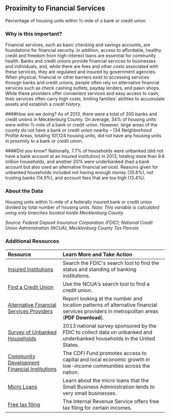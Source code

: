 ﻿## Proximity to Financial Services
Percentage of housing units within ½-mile of a bank or credit union

### Why is this important?
Financial services, such as basic checking and savings accounts, are foundations for financial security. In addition, access to affordable, healthy credit and freedom from high-interest loans are essential for community health. Banks and credit unions provide financial services to businesses and individuals, and, while there are fees and other costs associated with these services, they are regulated and insured by government agencies. When physical, financial or other barriers exist to accessing services through banks and credit unions, people often rely on alternative financial services such as check cashing outlets, payday lenders, and pawn shops. While these providers offer convenient services and easy access to cash, their services often carry high costs, limiting families' abilities to accumulate assets and establish a credit history. 

####How are we doing?
As of 2013, there were a total of 300 banks and credit unions in Mecklenburg County. On average, 34% of housing units were within ½-mile of a bank or credit union. However, large areas of the county do not have a bank or credit union nearby – 134 Neighborhood Profile Areas, totaling 101,124 housing units, did not have any housing units in proximity to a bank or credit union.

####Did you know?
Nationally, 7.7% of households were unbanked (did not have a bank account at an insured institution) in 2013, totaling more than 9.6 million households, and another 20% were underbanked (had a bank account but also used an alternative financial service). Reasons given for unbanked households included not having enough money (35.6%), not trusting banks (14.9%), and account fees that are too high (13.4%).

### About the Data
Housing units within ½-mile of a federally insured bank or credit union divided by total number of housing units. _Note: This variable is calculated using only branches located inside Mecklenburg County._

_Source: Federal Deposit Insurance Corporation (FDIC); National Credit Union Administration (NCUA); Mecklenburg County Tax Parcels_

### Additional Resources
|Resource | Learn More and Take Action | 
|:--- | :--- |
|[Insured Institutions](http://research.fdic.gov/bankfind/)| Search the FDIC's search tool to find the status and standing of banking institutions.
|[Find a Credit Union](http://www.ncua.gov/NCUAMapping/Pages/NCUAGOVMapping.aspx)| Use the NCUA's search tool to find a credit union.
|[Alternative Financial Services Providers](http://www.urban.org/uploadedpdf/410935_altfinservproviders.pdf) |Report looking at the number and location patterns of alternative financial services providers in metropolitan areas (**PDF Download**). 
|[Survey of Unbanked Households](https://www.fdic.gov/householdsurvey/)|2013 national survey sponsored by the FDIC to collect data on unbanked and underbanked households in the United States.
|[Community Development Financial Institutions](http://www.cdfifund.gov/)|The CDFI Fund promotes access to capital and local economic growth in low-income communities across the nation.
|[Micro Loans](http://www.sba.gov/content/microloan-program)| Learn about the micro loans that the Small Business Administration lends to very small businesses.
|[Free tax filing](http://www.irs.gov/uac/Free-File:-Do-Your-Federal-Taxes-for-Free)| The Internal Revenue Service offers free tax filing for certain incomes.


